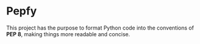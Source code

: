 # Pepfy
This project has the purpose to format Python code into the conventions of **PEP 8**, making things more readable and concise.
